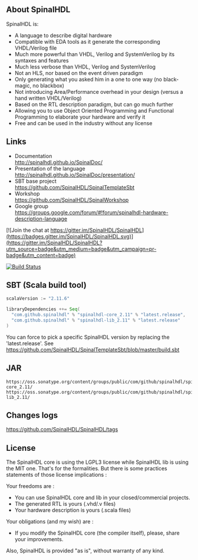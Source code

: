 ## About SpinalHDL

SpinalHDL is:
- A language to describe digital hardware 
- Compatible with EDA tools as it generate the corresponding VHDL/Verilog file
- Much more powerful than VHDL, Verilog and SystemVerilog by its syntaxes and features
- Much less verbose than VHDL, Verilog and SystemVerilog
- Not an HLS, nor based on the event driven paradigm
- Only generating what you asked him in a one to one way (no black-magic, no blackbox)
- Not introducing Area/Performance overhead in your design (versus a hand written VHDL/Verilog)
- Based on the RTL description paradigm, but can go much further
- Allowing you to use Object Oriented Programming and Functional Programming to elaborate your hardware and verify it
- Free and can be used in the industry without any license



## Links
- Documentation                  <br> http://spinalhdl.github.io/SpinalDoc/
- Presentation of the language   <br> http://spinalhdl.github.io/SpinalDoc/presentation/
- SBT base project               <br> https://github.com/SpinalHDL/SpinalTemplateSbt
- Workshop                       <br> https://github.com/SpinalHDL/SpinalWorkshop
- Google group                   <br> https://groups.google.com/forum/#!forum/spinalhdl-hardware-description-language

[![Join the chat at https://gitter.im/SpinalHDL/SpinalHDL](https://badges.gitter.im/SpinalHDL/SpinalHDL.svg)](https://gitter.im/SpinalHDL/SpinalHDL?utm_source=badge&utm_medium=badge&utm_campaign=pr-badge&utm_content=badge)

[![Build Status](https://travis-ci.org/SpinalHDL/SpinalHDL.svg?branch=master)](https://travis-ci.org/SpinalHDL/SpinalHDL)

## SBT (Scala build tool)

```scala
scalaVersion := "2.11.6"

libraryDependencies ++= Seq(
  "com.github.spinalhdl" % "spinalhdl-core_2.11" % "latest.release",
  "com.github.spinalhdl" % "spinalhdl-lib_2.11" % "latest.release"
)
```

You can force to pick a specific SpinalHDL version by replacing the 'latest.release'. See https://github.com/SpinalHDL/SpinalTemplateSbt/blob/master/build.sbt

## JAR

    https://oss.sonatype.org/content/groups/public/com/github/spinalhdl/spinalhdl-core_2.11/
    https://oss.sonatype.org/content/groups/public/com/github/spinalhdl/spinalhdl-lib_2.11/


## Changes logs

https://github.com/SpinalHDL/SpinalHDL/tags

## License

The SpinalHDL core is using the LGPL3 license while SpinalHDL lib is using the MIT one. That's for the formalities. But there is some practices statements of those license implications :

Your freedoms are :
- You can use SpinalHDL core and lib in your closed/commercial projects.
- The generated RTL is yours (.vhd/.v files)
- Your hardware description is yours (.scala files)

Your obligations (and my wish) are :
- If you modify the SpinalHDL core (the compiler itself), please, share your improvements.

Also, SpinalHDL is provided "as is", without warranty of any kind.


